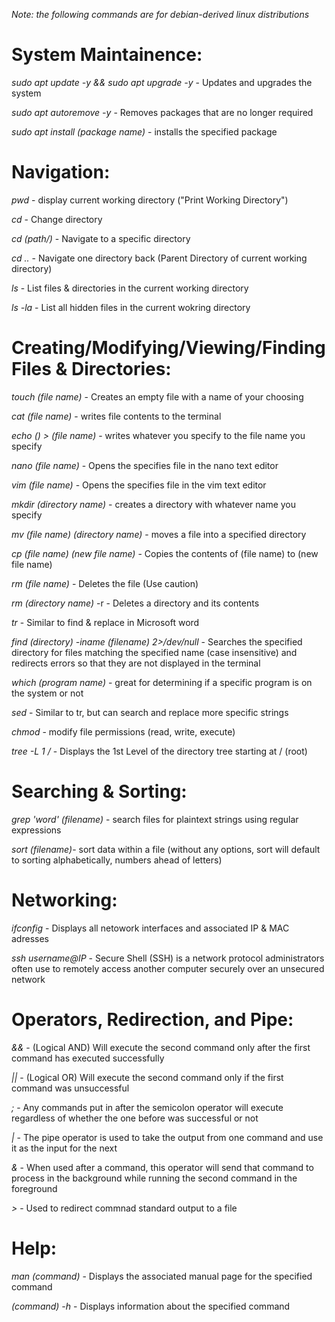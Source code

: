 *Note: the following commands are for debian-derived linux distributions*

# System Maintainence:

*sudo apt update -y && sudo apt upgrade -y* - Updates and upgrades the system

*sudo apt autoremove -y* - Removes packages that are no longer required

*sudo apt install (package name)*  - installs the specified package

# Navigation:

*pwd* - display current working directory ("Print Working Directory")

*cd* - Change directory 

*cd (path/)* - Navigate to a specific directory

*cd ..* - Navigate one directory back (Parent Directory of current working directory)

*ls* - List files & directories in the current working directory

*ls -la* - List all hidden files in the current wokring directory

# Creating/Modifying/Viewing/Finding Files & Directories:

*touch (file name)* - Creates an empty file with a name of your choosing

*cat (file name)* - writes file contents to the terminal

*echo () > (file name)* - writes whatever you specify to the file name you specify

*nano (file name)* - Opens the specifies file in the nano text editor

*vim (file name)* - Opens the specifies file in the vim text editor

*mkdir (directory name)* - creates a directory with whatever name you specify

*mv (file name) (directory name)* - moves a file into a specified directory

*cp (file name) (new file name)* - Copies the contents of (file name) to (new file name)

*rm (file name)* - Deletes the file (Use caution)

*rm (directory name)* -r - Deletes a directory and its contents

*tr*  - Similar to find & replace in Microsoft word 

*find (directory) -iname (filename) 2>/dev/null* - Searches the specified directory for files matching the specified name (case insensitive) and redirects errors so that they are not displayed in the terminal

*which (program name)* - great for determining if a specific program is on the system or not

*sed* - Similar to tr, but can search and replace more specific strings

*chmod* - modify file permissions (read, write, execute)

*tree -L 1 /* -  Displays the 1st Level of the directory tree starting at / (root)

# Searching & Sorting:

*grep 'word' (filename)* - search files for plaintext strings using regular expressions 

*sort (filename)*- sort data within a file (without any options, sort will default to sorting alphabetically, numbers ahead of letters)

# Networking:

*ifconfig* - Displays all netowork interfaces and associated IP & MAC adresses

*ssh username@IP* - Secure Shell (SSH) is a network protocol administrators often use to remotely access another computer securely over an unsecured network

# Operators, Redirection, and Pipe:

*&&* - (Logical AND) Will execute the second command only after the first command has executed successfully

*||* - (Logical OR) Will execute the second command only if the first command was unsuccessful

*;* - Any commands put in after the semicolon operator will execute regardless of whether the one before was successful or not

*|* - The pipe operator is used to take the output from one command and use it as the input for the next

*&* - When used after a command, this operator will send that command to process in the background while running the second command in the foreground

*>* - Used to redirect commnad standard output to a file

# Help:

*man (command)* - Displays the associated manual page for the specified command

*(command) -h* - Displays information about the specified command

 




